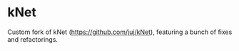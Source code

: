 # kNet
Custom fork of kNet (https://github.com/juj/kNet), featuring a bunch of fixes and refactorings.
